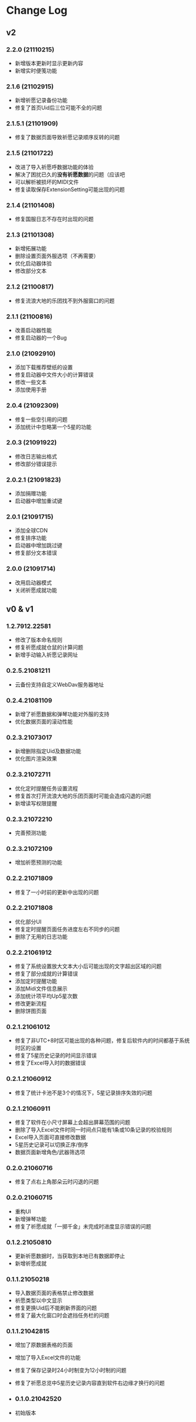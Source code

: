# Change Log

## v2

### 2.2.0 (21110215)

- 新增版本更新时显示更新内容
- 新增实时便笺功能

### 2.1.6 (21102915)

- 新增祈愿记录备份功能
- 修复了首页Uid后三位可能不全的问题

### 2.1.5.1 (21101909)

- 修复了数据页面导致祈愿记录顺序反转的问题

### 2.1.5 (21101722)

- 改进了导入祈愿呼数据功能的体验
- 解决了困扰已久的**没有祈愿数据**的问题（应该吧
- 可以解析被损坏的MIDI文件
- 修复读取保存ExtensionSetting可能出现的问题

### 2.1.4 (21101408)

- 修复国服日志不存在时出现的问题

### 2.1.3 (21101308)

- 新增拓展功能
- 删除设置页面外服选项（不再需要）
- 优化启动器体验
- 修改部分文本

### 2.1.2 (21100817)

- 修复流浪大地的乐团找不到外服窗口的问题

### 2.1.1 (21100816)

- 改善启动器性能
- 修复启动器的一个Bug

### 2.1.0 (21092910)

- 添加下载推荐壁纸的设置
- 修复启动器中文件大小的计算错误
- 修改一些文本
- 添加使用手册

### 2.0.4 (21092309)

- 修复一些空引用的问题
- 添加统计中忽略第一个5星的功能

### 2.0.3  (21091922)

- 修改日志输出格式
- 修改部分错误提示

### 2.0.2.1 (21091823)

- 添加捐赠功能
- 启动器中增加重试键

### 2.0.1 (21091715)

- 添加全球CDN
- 修复排序功能
- 启动器中增加跳过键
- 修复部分文本错误

### 2.0.0 (21091714)

- 改用启动器模式
- 关闭祈愿成就功能

## v0 & v1

### 1.2.7912.22581

- 修改了版本命名规则
- 修复祈愿成就仓鼠的计算问题
- 新增手动输入祈愿记录网址

### 0.2.5.21081211

- 云备份支持自定义WebDav服务器地址

### 0.2.4.21081109

- 新增了祈愿数据和弹琴功能对外服的支持
- 优化数据页面的滚动性能

### 0.2.3.21073017

- 新增删除指定Uid及数据功能
- 优化图片渲染效果

### 0.2.3.21072711

- 优化定时提醒任务设置流程
- 修复首次打开流浪大地的乐团页面时可能会造成闪退的问题
- 新增读写权限提醒

### 0.2.3.21072210

- 完善预测功能

### 0.2.3.21072109

- 增加祈愿预测的功能

### 0.2.2.21071809

- 修复了一小时前的更新中出现的问题

### 0.2.2.21071808

- 优化部分UI
- 修复定时提醒页面任务进度左右不同步的问题
- 删除了无用的日志功能

### 0.2.2.21061912

- 修复了系统设置放大文本大小后可能出现的文字超出区域的问题
- 修复了部分成就的计算错误
- 添加定时提醒功能
- 添加Midi文件信息展示
- 添加统计项平均Up5星次数
- 修改更新流程
- 删除饼图页面

### 0.2.1.21061012

- 修复了非UTC+8时区可能出现的各种问题，修复后软件内的时间都基于系统时区的设置
- 修复了5星历史记录的时间显示错误
- 修复了Excel导入时的数据错误

### 0.2.1.21060912
- 修复了统计卡池不是3个的情况下，5星记录排序失效的问题

### 0.2.1.21060911

- 修复了软件在小尺寸屏幕上会超出屏幕范围的问题
- 删除了导入Excel文件时同一时间点只能有1条或10条记录的校验规则
- Excel导入页面可直接修改数据
- 5星历史记录可以切换正序/倒序
- 数据页面新增角色/武器筛选项

### 0.2.0.21060716

- 修复了点右上角那朵云时闪退的问题

### 0.2.0.21060715

- 重构UI
- 新增弹琴功能
- 修复了祈愿成就「一掷千金」未完成时进度显示错误的问题

### 0.1.2.21050810

- 更新祈愿数据时，当获取到本地已有数据即停止
- 新增祈愿成就

### 0.1.1.21050218

- 导入数据页面的表格禁止修改数据
- 祈愿类型以中文显示
- 修复更换Uid后不能刷新界面的问题
- 修复了最大化窗口时会遮挡任务栏的问题

### 0.1.1.21042815

- 增加了原数据表格的页面
- 增加了导入Excel文件的功能
- 修复了保存记录时24小时制变为12小时制的问题
- 修复了祈愿总览中5星历史记录内容直到软件右边缘才换行的问题

- ### 0.1.0.21042520

- 初始版本